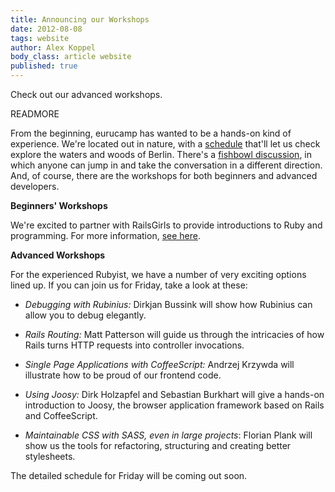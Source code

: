 ```yaml
---
title: Announcing our Workshops
date: 2012-08-08
tags: website
author: Alex Koppel
body_class: article website
published: true
---
```


  Check out our advanced workshops.

  READMORE

  From the beginning, eurucamp has wanted to be a hands-on kind of experience.
  We're located out in nature, with a [schedule][schedule] that'll let us check
  explore the waters and woods of Berlin.  There's a [fishbowl discussion][fishbowl],
  in which anyone can jump in and take the conversation in a different
  direction.  And, of course, there are the workshops for both beginners and
  advanced developers.

  **Beginners' Workshops**

  We're excited to partner with RailsGirls to provide introductions to Ruby and
  programming.  For more information, [see here][beginners].

  **Advanced Workshops**

  For the experienced Rubyist, we have a number of very exciting options
  lined up.  If you can join us for Friday, take a look at these:

  * _Debugging with Rubinius:_ Dirkjan Bussink will show how Rubinius can allow
  you to debug elegantly.

  * _Rails Routing:_ Matt Patterson will guide us through the intricacies of
  how Rails turns HTTP requests into controller invocations.

  * _Single Page Applications with CoffeeScript:_ Andrzej Krzywda will
  illustrate how to be proud of our frontend code.

  * _Using Joosy:_ Dirk Holzapfel and Sebastian Burkhart will give a hands-on introduction to Joosy, the browser application framework based on Rails and CoffeeScript.

  * _Maintainable CSS with SASS, even in large projects_: Florian Plank will show us the tools for refactoring, structuring and creating better stylesheets.

  The detailed schedule for Friday will be coming out soon.

  [schedule]:/schedule
  [fishbowl]:http://en.wikipedia.org/wiki/Fishbowl_(discussion)
  [beginners]:http://railsgirlsberlin.tumblr.com/workshops/eurucamp-beginners-workshop-supported-by-rails-girls-berlin-august-2012
